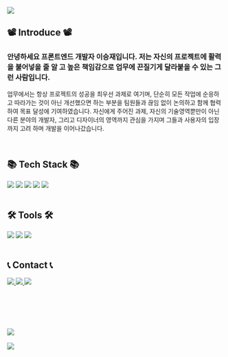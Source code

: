 <p>
  <img src="https://capsule-render.vercel.app/api?type=waving&color=auto&height=200&section=header&text=Welcome%20to%20SeungJae`s%20Github👋&animation=twinkling&fontSize=50" />
</p>

## 📽️ Introduce 📽️

<h3>
  안녕하세요 프론트엔드 개발자 이승재입니다. 저는 자신의 프로젝트에 활력을 불어넣을 줄 알
  고 높은 책임감으로 업무에 끈질기게 달라붙을 수 있는 그런 사람입니다.
</h3>
<p>
  업무에서는 항상 프로젝트의 성공을 최우선 과제로 여기며, 단순히 모든 작업에 순응하고 따라가는 것이 아닌 개선했으면 하는 부분을 팀원들과 끊임
  없이 논의하고 함께 협력하여 목표 달성에 기여하였습니다.
  자신에게 주어진 과제, 자신의 기술영역뿐만이 아닌 다른 분야의 개발자, 그리고 디자이너의 영역까지 관심을 가지며 그들과 사용자의 입장까지 고려
  하며 개발을 이어나갔습니다.
</p>

<br />

## 📚 Tech Stack 📚

<div>
	<img src="https://img.shields.io/badge/HTML5-E34F26?style=flat&logo=HTML5&logoColor=white" />
	<img src="https://img.shields.io/badge/CSS3-1572B6?style=flat&logo=CSS3&logoColor=white" />
  <img src="https://img.shields.io/badge/javascript-F7DF1E?style=flat&logo=javascript&logoColor=white" />
  <img src="https://img.shields.io/badge/typescript-3178C6?style=flat&logo=typescript&logoColor=white" />
  <img src="https://img.shields.io/badge/react-61DAFB?style=flat&logo=react&logoColor=white" />
</div>

<br />

## 🛠️ Tools 🛠️

<div>
  <img src="https://img.shields.io/badge/Visual%20Studio%20Code-007ACC?style=flat&logo=visualstudiocode&logoColor=white" />
	<img src="https://img.shields.io/badge/github-181717?style=flat&logo=github&logoColor=white" />
	<img src="https://img.shields.io/badge/jira-0052CC?style=flat&logo=jira&logoColor=white" />
</div>

<br />

## 📞 Contact 📞

<div>
  <a href="Mailtosean2684@naver.com">
    <img src="https://img.shields.io/badge/Email-22D172?style=flat&logo=gmail&logoColor=white" />
  </a>
  <a href="https://sean2684.tistory.com/">
    <img src="https://img.shields.io/badge/blog-FF3633?style=flat&logo=blogger&logoColor=white" />
  </a>
  <a href="01065325635">
    <img src="https://img.shields.io/badge/phone-FECC00?style=flat&logo=allocine&logoColor=white" />
  </a>
</div>

<br />
<br />
<br />
<br />
<br />

<img src="https://github-readme-stats.vercel.app/api/top-langs/?username=seungjaelee2684&layout=compact"><br><br>
<img src="https://github-readme-stats.vercel.app/api?username=seungjaelee2684&show_icons=true">

<!---
seungjaelee2684/seungjaelee2684 is a ✨ special ✨ repository because its `README.md` (this file) appears on your GitHub profile.
You can click the Preview link to take a look at your changes.
--->
